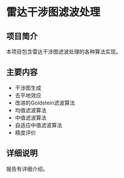 # 雷达干涉图滤波处理

## 项目简介

本项目包含雷达干涉图滤波处理的各种算法实现。

## 主要内容

- 干涉图生成
- 去平地效应
- 改进的Goldstein滤波算法
- 均值滤波算法
- 中值滤波算法
- 自适应中值滤波算法
- 精度评价

## 详细说明

报告有详细介绍。
